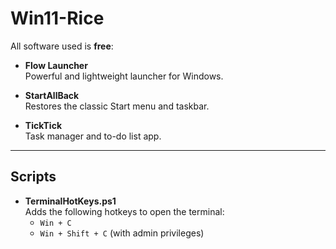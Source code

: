 # Win11-Rice

All software used is **free**:

- **Flow Launcher**  
  Powerful and lightweight launcher for Windows.

- **StartAllBack**  
  Restores the classic Start menu and taskbar.

- **TickTick**  
  Task manager and to-do list app.

---

## Scripts

- **TerminalHotKeys.ps1**  
  Adds the following hotkeys to open the terminal:
  - `Win + C`
  - `Win + Shift + C` (with admin privileges)
